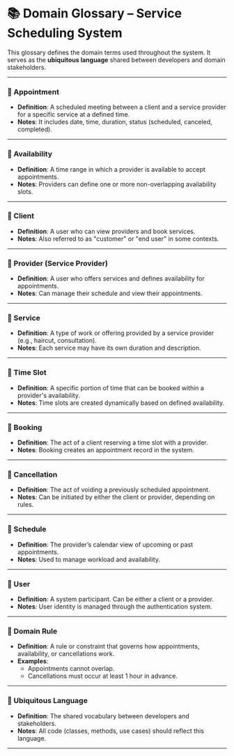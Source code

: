 # 📚 Domain Glossary – Service Scheduling System

This glossary defines the domain terms used throughout the system. It serves as the **ubiquitous language** shared between developers and domain stakeholders.

---

### 📌 Appointment
- **Definition**: A scheduled meeting between a client and a service provider for a specific service at a defined time.
- **Notes**: It includes date, time, duration, status (scheduled, canceled, completed).

---

### 📌 Availability
- **Definition**: A time range in which a provider is available to accept appointments.
- **Notes**: Providers can define one or more non-overlapping availability slots.

---

### 📌 Client
- **Definition**: A user who can view providers and book services.
- **Notes**: Also referred to as "customer" or "end user" in some contexts.

---

### 📌 Provider (Service Provider)
- **Definition**: A user who offers services and defines availability for appointments.
- **Notes**: Can manage their schedule and view their appointments.

---

### 📌 Service
- **Definition**: A type of work or offering provided by a service provider (e.g., haircut, consultation).
- **Notes**: Each service may have its own duration and description.

---

### 📌 Time Slot
- **Definition**: A specific portion of time that can be booked within a provider's availability.
- **Notes**: Time slots are created dynamically based on defined availability.

---

### 📌 Booking
- **Definition**: The act of a client reserving a time slot with a provider.
- **Notes**: Booking creates an appointment record in the system.

---

### 📌 Cancellation
- **Definition**: The act of voiding a previously scheduled appointment.
- **Notes**: Can be initiated by either the client or provider, depending on rules.

---

### 📌 Schedule
- **Definition**: The provider’s calendar view of upcoming or past appointments.
- **Notes**: Used to manage workload and availability.

---

### 📌 User
- **Definition**: A system participant. Can be either a client or a provider.
- **Notes**: User identity is managed through the authentication system.

---

### 📌 Domain Rule
- **Definition**: A rule or constraint that governs how appointments, availability, or cancellations work.
- **Examples**:
  - Appointments cannot overlap.
  - Cancellations must occur at least 1 hour in advance.

---

### 📌 Ubiquitous Language
- **Definition**: The shared vocabulary between developers and stakeholders.
- **Notes**: All code (classes, methods, use cases) should reflect this language.

---
